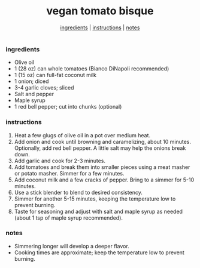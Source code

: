 <h1 align="center">vegan tomato bisque</h1>

<div align="center">
  <a href="#ingredients">ingredients</a> | 
  <a href="#instructions">instructions</a> | 
  <a href="#notes">notes</a>
</div>
<br>

### ingredients
- Olive oil  
- 1 (28 oz) can whole tomatoes (Bianco DiNapoli recommended)  
- 1 (15 oz) can full-fat coconut milk  
- 1 onion; diced  
- 3-4 garlic cloves; sliced  
- Salt and pepper  
- Maple syrup  
- 1 red bell pepper; cut into chunks (optional)  

### instructions
1. Heat a few glugs of olive oil in a pot over medium heat.  
2. Add onion and cook until browning and caramelizing, about 10 minutes. Optionally, add red bell pepper. A little salt may help the onions break down.  
3. Add garlic and cook for 2-3 minutes.  
4. Add tomatoes and break them into smaller pieces using a meat masher or potato masher. Simmer for a few minutes.  
5. Add coconut milk and a few cracks of pepper. Bring to a simmer for 5-10 minutes.  
6. Use a stick blender to blend to desired consistency.  
7. Simmer for another 5-15 minutes, keeping the temperature low to prevent burning.  
8. Taste for seasoning and adjust with salt and maple syrup as needed (about 1 tsp of maple syrup recommended).  

### notes
- Simmering longer will develop a deeper flavor.  
- Cooking times are approximate; keep the temperature low to prevent burning.  
